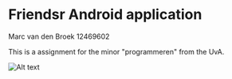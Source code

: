 # Friendsr Android application

Marc van den Broek 12469602

This is a assignment for the minor "programmeren" from the UvA. 

![Alt text](../doc/screenshot_friendsr.png)
